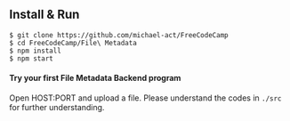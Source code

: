 ## Install & Run

```
$ git clone https://github.com/michael-act/FreeCodeCamp
$ cd FreeCodeCamp/File\ Metadata
$ npm install
$ npm start
```

#### Try your first File Metadata Backend program

Open HOST:PORT and upload a file.
Please understand the codes in `./src` for further understanding. 
